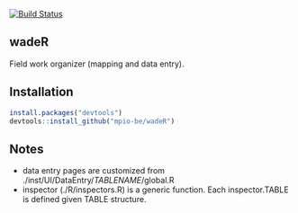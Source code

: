 [![Build Status](https://travis-ci.org/mpio-be/wadeR.svg?branch=master)](https://travis-ci.org/mpio-be/wadeR)

wadeR
------------
 Field work organizer (mapping and data entry).

Installation
------------

``` r
install.packages("devtools")
devtools::install_github("mpio-be/wadeR")
```

Notes
------------
 - data entry pages are customized from ./inst/UI/DataEntry/_TABLENAME_/global.R
 - inspector (./R/inspectors.R) is a generic function. Each inspector.TABLE is defined given TABLE structure. 